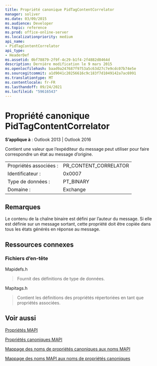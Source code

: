 ```yaml
---
title: Propriété canonique PidTagContentCorrelator
manager: soliver
ms.date: 03/09/2015
ms.audience: Developer
ms.topic: reference
ms.prod: office-online-server
ms.localizationpriority: medium
api_name:
- PidTagContentCorrelator
api_type:
- HeaderDef
ms.assetid: 0bf78879-2f9f-4c29-b1f4-2f4882d8464d
description: Dernière modification le 9 mars 2015
ms.openlocfilehash: baad9a247687f9753a5c63d27c7e9cdc07b74e5e
ms.sourcegitcommit: a1d9041c20256616c9c183f7d1049142a7ac6991
ms.translationtype: MT
ms.contentlocale: fr-FR
ms.lasthandoff: 09/24/2021
ms.locfileid: "59616543"
---
```

# <a name="pidtagcontentcorrelator-canonical-property"></a>Propriété canonique PidTagContentCorrelator

  
  
**S’applique à** : Outlook 2013 | Outlook 2016 
  
Contient une valeur que l’expéditeur du message peut utiliser pour faire correspondre un état au message d’origine.
  
|||
|:-----|:-----|
|Propriétés associées :  <br/> |PR_CONTENT_CORRELATOR  <br/> |
|Identificateur :  <br/> |0x0007  <br/> |
|Type de données :  <br/> |PT_BINARY  <br/> |
|Domaine :  <br/> |Exchange  <br/> |
   
## <a name="remarks"></a>Remarques

Le contenu de la chaîne binaire est défini par l’auteur du message. Si elle est définie sur un message sortant, cette propriété doit être copiée dans tous les états générés en réponse au message.
  
## <a name="related-resources"></a>Ressources connexes

### <a name="header-files"></a>Fichiers d’en-tête

Mapidefs.h
  
> Fournit des définitions de type de données.
    
Mapitags.h
  
> Contient les définitions des propriétés répertoriées en tant que propriétés associées.
    
## <a name="see-also"></a>Voir aussi



[Propriétés MAPI](mapi-properties.md)
  
[Propriétés canoniques MAPI](mapi-canonical-properties.md)
  
[Mappage des noms de propriétés canoniques aux noms MAPI](mapping-canonical-property-names-to-mapi-names.md)
  
[Mappage des noms MAPI aux noms de propriétés canoniques](mapping-mapi-names-to-canonical-property-names.md)


